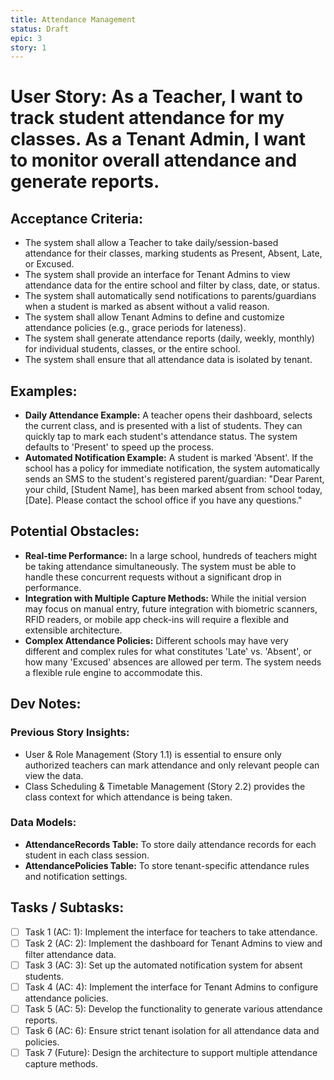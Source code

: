 ```yaml
---
title: Attendance Management
status: Draft
epic: 3
story: 1
---
```


# User Story: As a Teacher, I want to track student attendance for my classes. As a Tenant Admin, I want to monitor overall attendance and generate reports.

## Acceptance Criteria:
- The system shall allow a Teacher to take daily/session-based attendance for their classes, marking students as Present, Absent, Late, or Excused.
- The system shall provide an interface for Tenant Admins to view attendance data for the entire school and filter by class, date, or status.
- The system shall automatically send notifications to parents/guardians when a student is marked as absent without a valid reason.
- The system shall allow Tenant Admins to define and customize attendance policies (e.g., grace periods for lateness).
- The system shall generate attendance reports (daily, weekly, monthly) for individual students, classes, or the entire school.
- The system shall ensure that all attendance data is isolated by tenant.

## Examples:
- **Daily Attendance Example:** A teacher opens their dashboard, selects the current class, and is presented with a list of students. They can quickly tap to mark each student's attendance status. The system defaults to 'Present' to speed up the process.
- **Automated Notification Example:** A student is marked 'Absent'. If the school has a policy for immediate notification, the system automatically sends an SMS to the student's registered parent/guardian: "Dear Parent, your child, [Student Name], has been marked absent from school today, [Date]. Please contact the school office if you have any questions."

## Potential Obstacles:
- **Real-time Performance:** In a large school, hundreds of teachers might be taking attendance simultaneously. The system must be able to handle these concurrent requests without a significant drop in performance.
- **Integration with Multiple Capture Methods:** While the initial version may focus on manual entry, future integration with biometric scanners, RFID readers, or mobile app check-ins will require a flexible and extensible architecture.
- **Complex Attendance Policies:** Different schools may have very different and complex rules for what constitutes 'Late' vs. 'Absent', or how many 'Excused' absences are allowed per term. The system needs a flexible rule engine to accommodate this.

## Dev Notes:

### Previous Story Insights:
- User & Role Management (Story 1.1) is essential to ensure only authorized teachers can mark attendance and only relevant people can view the data.
- Class Scheduling & Timetable Management (Story 2.2) provides the class context for which attendance is being taken.

### Data Models:
- **AttendanceRecords Table:** To store daily attendance records for each student in each class session.
- **AttendancePolicies Table:** To store tenant-specific attendance rules and notification settings.

## Tasks / Subtasks:
- [ ] Task 1 (AC: 1): Implement the interface for teachers to take attendance.
- [ ] Task 2 (AC: 2): Implement the dashboard for Tenant Admins to view and filter attendance data.
- [ ] Task 3 (AC: 3): Set up the automated notification system for absent students.
- [ ] Task 4 (AC: 4): Implement the interface for Tenant Admins to configure attendance policies.
- [ ] Task 5 (AC: 5): Develop the functionality to generate various attendance reports.
- [ ] Task 6 (AC: 6): Ensure strict tenant isolation for all attendance data and policies.
- [ ] Task 7 (Future): Design the architecture to support multiple attendance capture methods.
